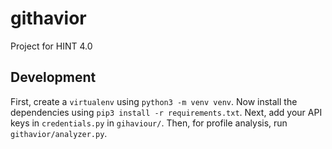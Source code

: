 # githavior
Project for HINT 4.0

## Development
First, create a `virtualenv` using `python3 -m venv venv`. Now install the dependencies using `pip3 install -r requirements.txt`. Next, add your API keys in `credentials.py` in `gihaviour/`. Then, for profile analysis, run `githavior/analyzer.py`.